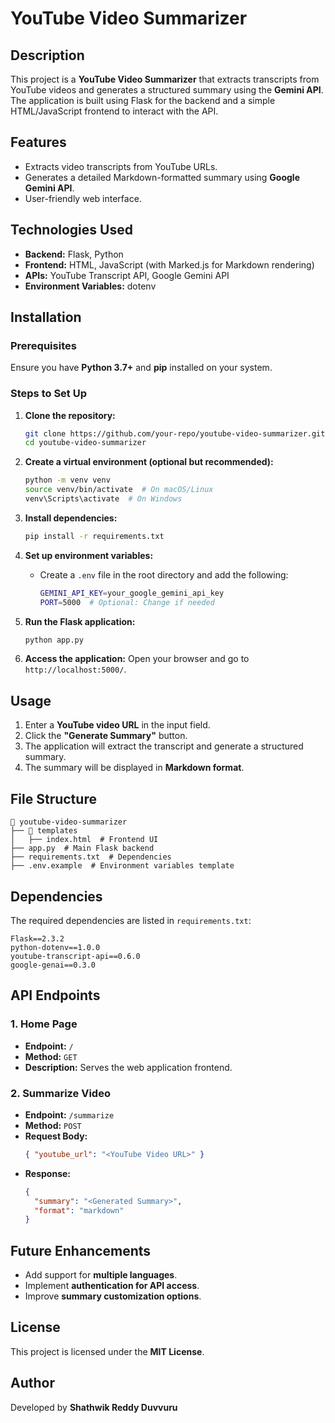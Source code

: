 # YouTube Video Summarizer

## Description

This project is a **YouTube Video Summarizer** that extracts transcripts from YouTube videos and generates a structured summary using the **Gemini API**. The application is built using Flask for the backend and a simple HTML/JavaScript frontend to interact with the API.

## Features

- Extracts video transcripts from YouTube URLs.
- Generates a detailed Markdown-formatted summary using **Google Gemini API**.
- User-friendly web interface.

## Technologies Used

- **Backend:** Flask, Python
- **Frontend:** HTML, JavaScript (with Marked.js for Markdown rendering)
- **APIs:** YouTube Transcript API, Google Gemini API
- **Environment Variables:** dotenv

## Installation

### Prerequisites

Ensure you have **Python 3.7+** and **pip** installed on your system.

### Steps to Set Up

1. **Clone the repository:**

   ```sh
   git clone https://github.com/your-repo/youtube-video-summarizer.git
   cd youtube-video-summarizer
   ```

2. **Create a virtual environment (optional but recommended):**

   ```sh
   python -m venv venv
   source venv/bin/activate  # On macOS/Linux
   venv\Scripts\activate  # On Windows
   ```

3. **Install dependencies:**

   ```sh
   pip install -r requirements.txt
   ```

4. **Set up environment variables:**

   - Create a `.env` file in the root directory and add the following:
     ```sh
     GEMINI_API_KEY=your_google_gemini_api_key
     PORT=5000  # Optional: Change if needed
     ```

5. **Run the Flask application:**

   ```sh
   python app.py
   ```

6. **Access the application:**
   Open your browser and go to `http://localhost:5000/`.

## Usage

1. Enter a **YouTube video URL** in the input field.
2. Click the **"Generate Summary"** button.
3. The application will extract the transcript and generate a structured summary.
4. The summary will be displayed in **Markdown format**.

## File Structure

```
📂 youtube-video-summarizer
├── 📂 templates
│   ├── index.html  # Frontend UI
├── app.py  # Main Flask backend
├── requirements.txt  # Dependencies
├── .env.example  # Environment variables template
```

## Dependencies

The required dependencies are listed in `requirements.txt`:

```
Flask==2.3.2
python-dotenv==1.0.0
youtube-transcript-api==0.6.0
google-genai==0.3.0
```

## API Endpoints

### 1. Home Page

- **Endpoint:** `/`
- **Method:** `GET`
- **Description:** Serves the web application frontend.

### 2. Summarize Video

- **Endpoint:** `/summarize`
- **Method:** `POST`
- **Request Body:**
  ```json
  { "youtube_url": "<YouTube Video URL>" }
  ```
- **Response:**
  ```json
  {
    "summary": "<Generated Summary>",
    "format": "markdown"
  }
  ```

## Future Enhancements

- Add support for **multiple languages**.
- Implement **authentication for API access**.
- Improve **summary customization options**.

## License

This project is licensed under the **MIT License**.

## Author

Developed by **Shathwik Reddy Duvvuru**
